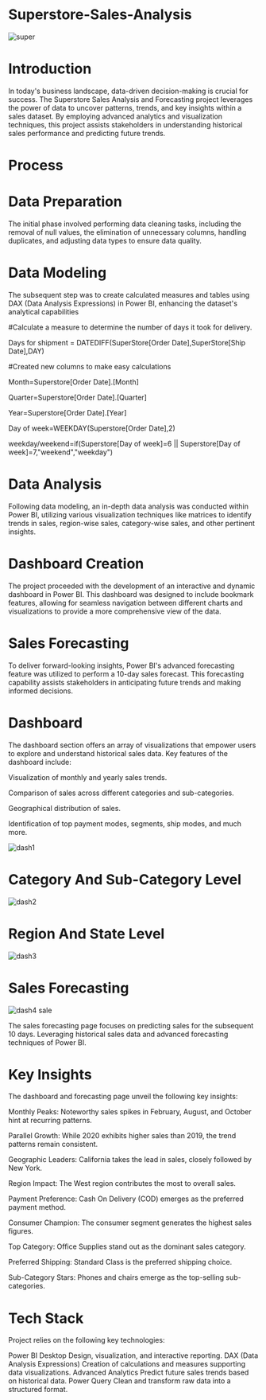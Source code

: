 # Superstore-Sales-Analysis

![super](https://github.com/ashishwankhade0011/Superstore-Sales-Analysis/assets/160989632/fc227e3f-32b2-47f1-ae35-cba7d4bb013d)


# Introduction

In today's business landscape, data-driven decision-making is crucial for success. The Superstore Sales Analysis and Forecasting project leverages 
the power of data to uncover patterns, trends, and key insights within a sales dataset. By employing advanced analytics and visualization techniques,
this project assists stakeholders in understanding historical sales performance and predicting future trends.
# Process

# Data Preparation

The initial phase involved performing data cleaning tasks, including the removal of null values, the elimination of unnecessary columns,
handling duplicates, and adjusting data types to ensure data quality.

# Data Modeling

The subsequent step was to create calculated measures and tables using DAX (Data Analysis Expressions) in Power BI, enhancing the 
dataset's analytical capabilities

#Calculate a measure to determine the number of days it took for delivery.


  Days for shipment = DATEDIFF(SuperStore[Order Date],SuperStore[Ship Date],DAY)

#Created new columns to make easy calculations 


Month=Superstore[Order Date].[Month]


Quarter=Superstore[Order Date].[Quarter]


Year=Superstore[Order Date].[Year]


Day of week=WEEKDAY(Superstore[Order Date],2)


weekday/weekend=if(Superstore[Day of week]=6 || Superstore[Day of week]=7,"weekend","weekday")

# Data Analysis

Following data modeling, an in-depth data analysis was conducted within Power BI, utilizing various visualization techniques like matrices to 
identify trends in sales, region-wise sales, category-wise sales, and other pertinent insights.

# Dashboard Creation

The project proceeded with the development of an interactive and dynamic dashboard in Power BI. This dashboard was designed to include bookmark features,
allowing for seamless navigation between different charts and visualizations to provide a more comprehensive view of the data.

# Sales Forecasting

To deliver forward-looking insights, Power BI's advanced forecasting feature was utilized to perform a 10-day sales forecast. This forecasting capability
assists stakeholders in anticipating future trends and making informed decisions.

# Dashboard

The dashboard section offers an array of visualizations that empower users to explore and understand historical sales data. 
Key features of the dashboard include:

Visualization of monthly and yearly sales trends.


Comparison of sales across different categories and sub-categories.


Geographical distribution of sales.


Identification of top payment modes, segments, ship modes, and much more.




![dash1](https://github.com/ashishwankhade0011/Superstore-Sales-Analysis/assets/160989632/5fc46346-a858-42ac-9f94-bf08d4008e57)

# Category And Sub-Category Level
![dash2](https://github.com/ashishwankhade0011/Superstore-Sales-Analysis/assets/160989632/ae18ea39-a679-450e-b74b-c9dce399f034)


# Region And State Level
![dash3](https://github.com/ashishwankhade0011/Superstore-Sales-Analysis/assets/160989632/1969b889-21ff-477b-92e5-07f6c6a184d1)


# Sales Forecasting 

![dash4 sale](https://github.com/ashishwankhade0011/Superstore-Sales-Analysis/assets/160989632/293d9adc-b906-4ae2-9a2f-21f4eac489f7)

The sales forecasting page focuses on predicting sales for the subsequent 10 days. Leveraging historical sales data and
advanced forecasting techniques of Power BI.

# Key Insights
The dashboard and forecasting page unveil the following key insights:

Monthly Peaks: Noteworthy sales spikes in February, August, and October hint at recurring patterns.

Parallel Growth: While 2020 exhibits higher sales than 2019, the trend patterns remain consistent.

Geographic Leaders: California takes the lead in sales, closely followed by New York.

Region Impact: The West region contributes the most to overall sales.

Payment Preference: Cash On Delivery (COD) emerges as the preferred payment method.

Consumer Champion: The consumer segment generates the highest sales figures.

Top Category: Office Supplies stand out as the dominant sales category.

Preferred Shipping: Standard Class is the preferred shipping choice.

Sub-Category Stars: Phones and chairs emerge as the top-selling sub-categories.


# Tech Stack
Project relies on the following key technologies:

Power BI Desktop Design, visualization, and interactive reporting.
DAX (Data Analysis Expressions) Creation of calculations and measures supporting data visualizations.
Advanced Analytics Predict future sales trends based on historical data.
Power Query Clean and transform raw data into a structured format.





